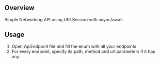 ## Overview

Simple Networking API using URLSession with async/await.

## Usage

1. Open ApiEndpoint file and fill the enum with all your endpoints.
2. For every endpoint, specify its path, method and url parameters if it has any.
